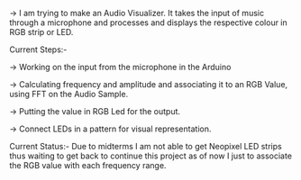 -> I am trying to make an Audio Visualizer. It takes the input of music through a microphone and processes and displays the respective colour in RGB strip or LED.

Current Steps:-

-> Working on the input from the microphone in the Arduino

-> Calculating frequency and amplitude and associating it to an RGB Value, using FFT on the Audio Sample.

-> Putting the value in RGB Led for the output.

-> Connect LEDs in a pattern for visual representation.


Current Status:- Due to midterms I am not able to get Neopixel LED strips thus waiting to get back to continue this project as of now I just to associate the RGB value with each frequency range.
